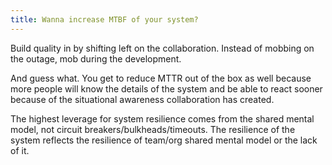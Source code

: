 ```yaml
---
title: Wanna increase MTBF of your system?
---
```


Build quality in by shifting left on the collaboration. Instead of mobbing on the outage, mob during the development.

And guess what. You get to reduce MTTR out of the box as well because more people will know the details of the system and be able to react sooner because of the situational awareness collaboration has created.

The highest leverage for system resilience comes from the shared mental model, not circuit breakers/bulkheads/timeouts.
The resilience of the system reflects the resilience of team/org shared mental model or the lack of it.
